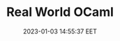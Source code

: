 ---
link: "https://dev.realworldocaml.org/"
title: "Real World OCaml"
image: "https://dev.realworldocaml.org/images/book-cover.jpg"
date: 2023-01-03 14:55:37 EET
tags:
  - Book
  - FP
  - OCaml
  - Programming
social_description: >
  This looks like a good and up-to-date book for learning OCaml.
---